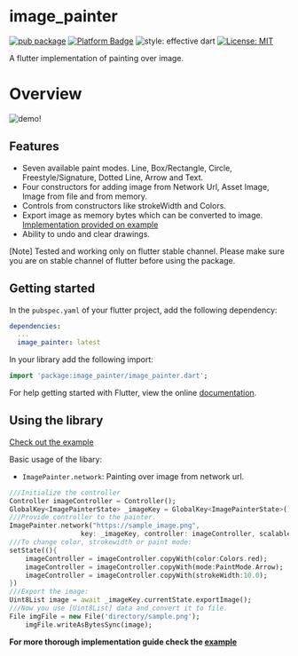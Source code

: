 # image_painter

[![pub package](https://img.shields.io/pub/v/image_painter.svg)](https://pub.dev/packages/image_painter)
[![Platform Badge](https://img.shields.io/badge/platform-android%20|%20ios%20-green.svg)](https://pub.dev/packages/image_painter)
![style: effective dart](https://img.shields.io/badge/style-effective_dart-40c4ff.svg)
[![License: MIT](https://img.shields.io/badge/License-MIT-yellow.svg)](https://opensource.org/licenses/MIT)

A flutter implementation of painting over image.

# Overview
![demo!](https://raw.githubusercontent.com/yellowQ-software/yellowQ-Flutter-Image-Painter/main/screenshots/image_painter_sample.gif)

## Features

- Seven available paint modes. Line, Box/Rectangle, Circle, Freestyle/Signature, Dotted Line, Arrow and Text.
- Four constructors for adding image from Network Url, Asset Image, Image from file and from memory.
- Controls from constructors like strokeWidth and Colors.
- Export image as memory bytes which can be converted to image. [Implementation provided on example](./example)
- Ability to undo and clear drawings.

[Note]
  Tested and working only on flutter stable channel. Please make sure you are on stable channel of flutter before using the package.

## Getting started

In the `pubspec.yaml` of your flutter project, add the following dependency:

```yaml
dependencies:
  ...
  image_painter: latest
```

In your library add the following import:

```dart
import 'package:image_painter/image_painter.dart';
```

For help getting started with Flutter, view the online [documentation](https://flutter.io/).

## Using the library

[Check out the example](./example)

Basic usage of the libary:

- `ImagePainter.network`: Painting over image from network url.

```dart
///Initialize the controller
Controller imageController = Controller();
GlobalKey<ImagePainterState> _imageKey = GlobalKey<ImagePainterState>();
///Provide controller to the painter.
ImagePainter.network("https://sample_image.png",
                  key: _imageKey, controller: imageController, scalable: true),
///To change color, strokewidth or paint mode: 
setState((){
    imageController = imageController.copyWith(color:Colors.red);
    imageController = imageController.copyWith(mode:PaintMode.Arrow);
    imageController = imageController.copyWith(strokeWidth:10.0);
})
///Export the image:
Uint8List image = await _imageKey.currentState.exportImage();
///Now you use [Uint8List] data and convert it to file.
File imgFile = new File('directory/sample.png');
    imgFile.writeAsBytesSync(image);
```
**For more thorough implementation guide check the [example](./example)**
